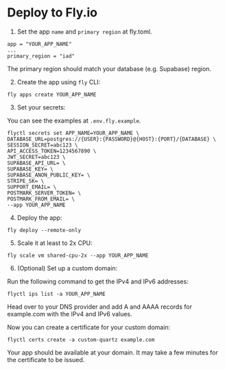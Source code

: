 # Deploy to Fly.io

1. Set the app `name` and `primary region` at fly.toml.

```
app = "YOUR_APP_NAME"
...
primary_region = "iad"
```

The primary region should match your database (e.g. Supabase) region.

2. Create the app using `fly` CLI:

```
fly apps create YOUR_APP_NAME
```

3. Set your secrets:

You can see the examples at `.env.fly.example`.

```
flyctl secrets set APP_NAME=YOUR_APP_NAME \
DATABASE_URL=postgres://{USER}:{PASSWORD}@{HOST}:{PORT}/{DATABASE} \
SESSION_SECRET=abc123 \
API_ACCESS_TOKEN=1234567890 \
JWT_SECRET=abc123 \
SUPABASE_API_URL= \
SUPABASE_KEY= \
SUPABASE_ANON_PUBLIC_KEY= \
STRIPE_SK= \
SUPPORT_EMAIL= \
POSTMARK_SERVER_TOKEN= \
POSTMARK_FROM_EMAIL= \
--app YOUR_APP_NAME
```

4. Deploy the app:

```
fly deploy --remote-only
```

5. Scale it at least to 2x CPU:

```
fly scale vm shared-cpu-2x --app YOUR_APP_NAME
```

6. (Optional) Set up a custom domain:

Run the following command to get the IPv4 and IPv6 addresses:

```
flyctl ips list -a YOUR_APP_NAME
```

Head over to your DNS provider and add A and AAAA records for example.com with the IPv4 and IPv6 values.

Now you can create a certificate for your custom domain:

```
flyctl certs create -a custom-quartz example.com
```

Your app should be available at your domain. It may take a few minutes for the certificate to be issued.
